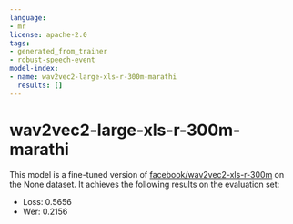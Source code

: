 ```yaml
---
language:
- mr
license: apache-2.0
tags:
- generated_from_trainer
- robust-speech-event
model-index:
- name: wav2vec2-large-xls-r-300m-marathi
  results: []
---
```


<!-- This model card has been generated automatically according to the information the Trainer had access to. You
should probably proofread and complete it, then remove this comment. -->

# wav2vec2-large-xls-r-300m-marathi

This model is a fine-tuned version of [facebook/wav2vec2-xls-r-300m](https://huggingface.co/facebook/wav2vec2-xls-r-300m) on the None dataset.
It achieves the following results on the evaluation set:
- Loss: 0.5656
- Wer: 0.2156
